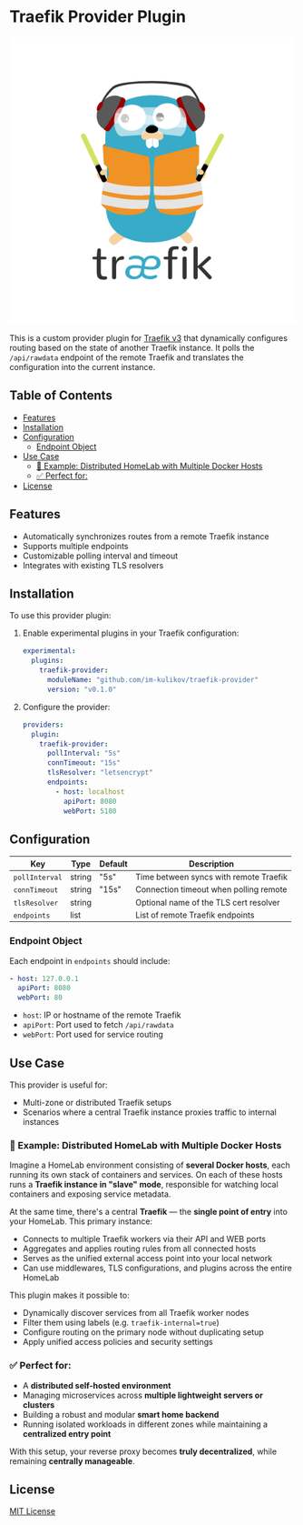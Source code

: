 # Traefik Provider Plugin

![Traefik Provider Logo](.github/logo.png)

This is a custom provider plugin for [Traefik v3](https://doc.traefik.io/traefik/) that dynamically configures routing 
based on the state of another Traefik instance. It polls the `/api/rawdata` endpoint of the remote Traefik and translates 
the configuration into the current instance.

## Table of Contents

- [Features](#features)
- [Installation](#installation)
- [Configuration](#configuration)
   - [Endpoint Object](#endpoint-object)
- [Use Case](#use-case)
   - [🏡 Example: Distributed HomeLab with Multiple Docker Hosts](#-example-distributed-homelab-with-multiple-docker-hosts)
   - [✅ Perfect for:](#-perfect-for)
- [License](#license)

## Features

* Automatically synchronizes routes from a remote Traefik instance
* Supports multiple endpoints
* Customizable polling interval and timeout
* Integrates with existing TLS resolvers

## Installation

To use this provider plugin:

1. Enable experimental plugins in your Traefik configuration:
    ```yaml
    experimental:
      plugins:
        traefik-provider:
          moduleName: "github.com/im-kulikov/traefik-provider"
          version: "v0.1.0"
    ```

2. Configure the provider:
    ```yaml
    providers:
      plugin:
        traefik-provider:
          pollInterval: "5s"
          connTimeout: "15s"
          tlsResolver: "letsencrypt"
          endpoints:
            - host: localhost
              apiPort: 8080
              webPort: 5180
    ```

## Configuration

| Key            | Type   | Default | Description                            |
| -------------- | ------ | ------- | -------------------------------------- |
| `pollInterval` | string | "5s"    | Time between syncs with remote Traefik |
| `connTimeout`  | string | "15s"   | Connection timeout when polling remote |
| `tlsResolver`  | string |         | Optional name of the TLS cert resolver |
| `endpoints`    | list   |         | List of remote Traefik endpoints       |

### Endpoint Object

Each endpoint in `endpoints` should include:

```yaml
- host: 127.0.0.1
  apiPort: 8080
  webPort: 80
```

* `host`: IP or hostname of the remote Traefik
* `apiPort`: Port used to fetch `/api/rawdata`
* `webPort`: Port used for service routing

## Use Case

This provider is useful for:

* Multi-zone or distributed Traefik setups
* Scenarios where a central Traefik instance proxies traffic to internal instances

### 🏡 Example: Distributed HomeLab with Multiple Docker Hosts

Imagine a HomeLab environment consisting of **several Docker hosts**, each running its own stack of containers and services. On each of these hosts runs a **Traefik instance in "slave" mode**, responsible for watching local containers and exposing service metadata.

At the same time, there's a central **Traefik** — the **single point of entry** into your HomeLab. This primary instance:

- Connects to multiple Traefik workers via their API and WEB ports
- Aggregates and applies routing rules from all connected hosts
- Serves as the unified external access point into your local network
- Can use middlewares, TLS configurations, and plugins across the entire HomeLab

This plugin makes it possible to:

- Dynamically discover services from all Traefik worker nodes
- Filter them using labels (e.g. `traefik-internal=true`)
- Configure routing on the primary node without duplicating setup
- Apply unified access policies and security settings

### ✅ Perfect for:

- A **distributed self-hosted environment**
- Managing microservices across **multiple lightweight servers or clusters**
- Building a robust and modular **smart home backend**
- Running isolated workloads in different zones while maintaining a **centralized entry point**

With this setup, your reverse proxy becomes **truly decentralized**, while remaining **centrally manageable**.

## License

[MIT License](LICENSE)
